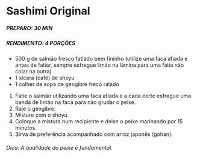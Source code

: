 # Sashimi Original



##### PREPARO: 30 MIN

##### RENDIMENTO: 4 PORÇÕES



- 500 g de salmão fresco fatiado bem fininho (utilize uma faca afiada e antes de fatiar, sempre esfregue limão na lâmina para uma fatia não colar na outra)
- 1 xícara (café) de shoyu
- 1 colher de sopa de gengibre freco ralado



1. Fatie o salmão utilizando uma faca afiada e a cada corte esfregue uma banda de limão na faca para não grudar o peixe.
2. Rale o gengibre.
3. Misture com o shoyu.
4. Coloque a mistura num recipiente e deixe o peixe marinando por 15 minutos.
5. Sirva de preferência acompanhado com arroz japonês (gohan).



###### Dica: A qualidade do peixe é fundamental.



